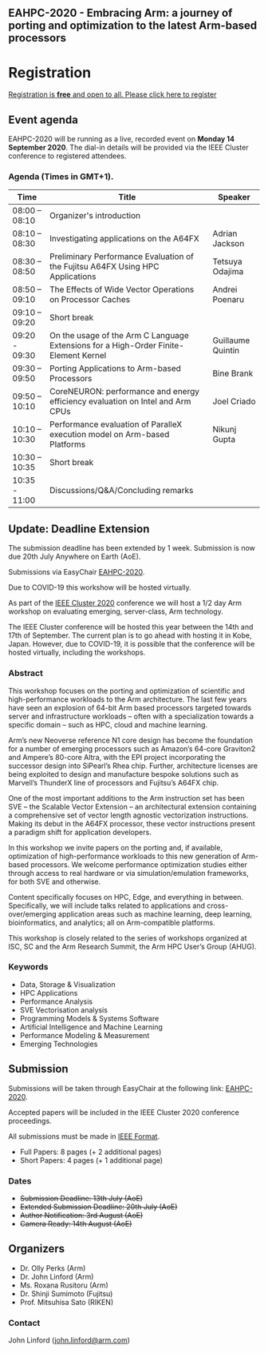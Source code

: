 ## EAHPC-2020 - Embracing Arm: a journey of porting and optimization to the latest Arm-based processors

# Registration

[Registration is **free** and open to all.  Please click here to register](https://www.cvent.com/d/d7q0l9)

## Event agenda

EAHPC-2020 will be running as a live, recorded event on **Monday 14 September 2020**. The dial-in details will be provided via the IEEE Cluster conference to registered attendees.

### Agenda (Times in GMT+1). 

Time | Title | Speaker
-----|-------|---------
08:00 – 08:10 | Organizer's introduction | 
08:10 – 08:30 | Investigating applications on the A64FX | Adrian Jackson
08:30 – 08:50 | Preliminary Performance Evaluation of the Fujitsu A64FX Using HPC Applications | Tetsuya Odajima
08:50 – 09:10 | The Effects of Wide Vector Operations on Processor Caches | Andrei Poenaru
09:10 – 09:20 | Short break | 
09:20  - 09:30 | On the usage of the Arm C Language Extensions for a High-Order Finite-Element Kernel | Guillaume Quintin
09:30 – 09:50 | Porting Applications to Arm-based Processors | Bine Brank
09:50 – 10:10 | CoreNEURON: performance and energy efficiency evaluation on Intel and Arm CPUs | Joel Criado
10:10 – 10:30 | Performance evaluation of ParalleX execution model on Arm-based Platforms | Nikunj Gupta
10:30 – 10:35 | Short break | 
10:35 - 11:00 | Discussions/Q&A/Concluding remarks |


## Update: Deadline Extension

The submission deadline has been extended by 1 week. Submission is now due 20th July Anywhere on Earth (AoE).

Submissions via EasyChair [EAHPC-2020](https://easychair.org/conferences/?conf=eahpc2020).

Due to COVID-19 this workshow will be hosted virtually.


As part of the [IEEE Cluster 2020](https://clustercomp.org/2020/) conference we will host a 1/2 day Arm workshop on evaluating emerging, server-class, Arm technology.

The IEEE Cluster conference will be hosted this year between the 14th and 17th of September. The current plan is to go ahead with hosting it in Kobe, Japan. However, due to COVID-19, it is possible that the conference will be hosted virtually, including the workshops.

### Abstract
This workshop focuses on the porting and optimization of scientific and high-performance workloads to the Arm architecture. The last few years have seen an explosion of 64-bit Arm based processors targeted towards server and infrastructure workloads – often with a specialization towards a specific domain – such as HPC, cloud and machine learning.

Arm’s new Neoverse reference N1 core design has become the foundation for a number of emerging processors such as Amazon’s 64-core Graviton2 and Ampere’s 80-core Altra, with the EPI project incorporating the successor design into SiPearl’s Rhea chip. Further, architecture licenses are being exploited to design and manufacture bespoke solutions such as Marvell’s ThunderX line of processors and Fujitsu’s A64FX chip.

One of the most important additions to the Arm instruction set has been SVE – the Scalable Vector Extension – an architectural extension containing a comprehensive set of vector length agnostic vectorization instructions. Making its debut in the A64FX processor, these vector instructions present a paradigm shift for application developers.

In this workshop we invite papers on the porting and, if available, optimization of high-performance workloads to this new generation of Arm-based processors. We welcome performance optimization studies either through access to real hardware or via simulation/emulation frameworks, for both SVE and otherwise.

Content specifically focuses on HPC, Edge, and everything in between. Specifically, we will include talks related to applications and cross-over/emerging application areas such as machine learning, deep learning, bioinformatics, and analytics; all on Arm-compatible platforms.

This workshop is closely related to the series of workshops organized at ISC, SC and the Arm Research Summit, the Arm HPC User’s Group (AHUG).


### Keywords

* Data, Storage & Visualization
* HPC Applications
* Performance Analysis
* SVE Vectorisation analysis
* Programming Models & Systems Software
* Artificial Intelligence and Machine Learning
* Performance Modeling & Measurement
* Emerging Technologies

## Submission


Submissions will be taken through EasyChair at the following link: [EAHPC-2020](https://easychair.org/conferences/?conf=eahpc2020).

Accepted papers will be included in the IEEE Cluster 2020 conference proceedings.

All submissions must be made in [IEEE Format](https://www.ieee.org/conferences/publishing/templates.html). 

* Full Papers: 8 pages (+ 2 additional pages)
* Short Papers: 4 pages (+ 1 additional page)

### Dates

* ~~Submission Deadline: 13th July (AoE)~~
* ~~Extended Submission Deadline: 20th July (AoE)~~
* ~~Author Notification: 3rd August (AoE)~~
* ~~Camera Ready: 14th August (AoE)~~

## Organizers

* Dr. Olly Perks (Arm)
* Dr. John Linford (Arm)
* Ms. Roxana Rusitoru (Arm)
* Dr. Shinji Sumimoto (Fujitsu)
* Prof. Mitsuhisa Sato (RIKEN)

### Contact
John Linford (john.linford@arm.com)

